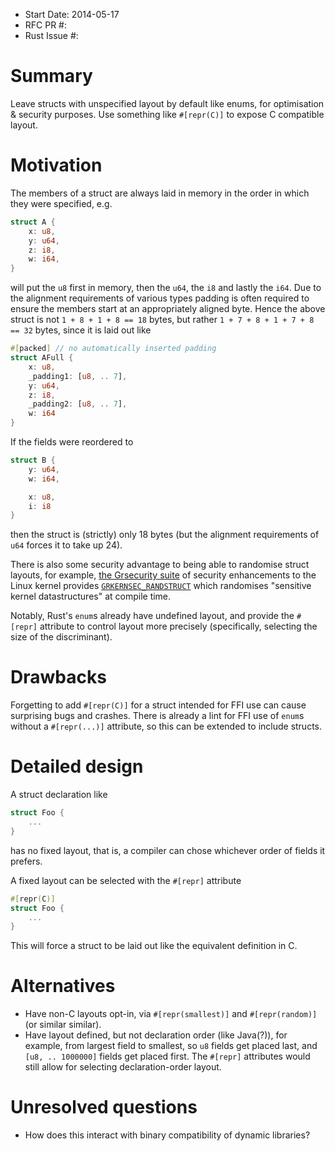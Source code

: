- Start Date: 2014-05-17
- RFC PR #:
- Rust Issue #:

# Summary

Leave structs with unspecified layout by default like enums, for
optimisation & security purposes. Use something like `#[repr(C)]` to
expose C compatible layout.

# Motivation

The members of a struct are always laid in memory in the order in
which they were specified, e.g.

```rust
struct A {
    x: u8,
    y: u64,
    z: i8,
    w: i64,
}
```

will put the `u8` first in memory, then the `u64`, the `i8` and lastly
the `i64`. Due to the alignment requirements of various types padding
is often required to ensure the members start at an appropriately
aligned byte. Hence the above struct is not `1 + 8 + 1 + 8 == 18`
bytes, but rather `1 + 7 + 8 + 1 + 7 + 8 == 32` bytes, since it is
laid out like

```rust
#[packed] // no automatically inserted padding
struct AFull {
    x: u8,
    _padding1: [u8, .. 7],
    y: u64,
    z: i8,
    _padding2: [u8, .. 7],
    w: i64
}
```

If the fields were reordered to

```rust
struct B {
    y: u64,
    w: i64,

    x: u8,
    i: i8
}
```

then the struct is (strictly) only 18 bytes (but the alignment
requirements of `u64` forces it to take up 24).

There is also some security advantage to being able to randomise
struct layouts, for example,
[the Grsecurity suite](http://grsecurity.net/) of security
enhancements to the Linux kernel provides
[`GRKERNSEC_RANDSTRUCT`](http://en.wikibooks.org/wiki/Grsecurity/Appendix/Grsecurity_and_PaX_Configuration_Options#Randomize_layout_of_sensitive_kernel_structures)
which randomises "sensitive kernel datastructures" at compile time.

Notably, Rust's `enum`s already have undefined layout, and provide the
`#[repr]` attribute to control layout more precisely (specifically,
selecting the size of the discriminant).

# Drawbacks

Forgetting to add `#[repr(C)]` for a struct intended for FFI use can
cause surprising bugs and crashes. There is already a lint for FFI use
of `enum`s without a `#[repr(...)]` attribute, so this can be extended
to include structs.

# Detailed design

A struct declaration like

```rust
struct Foo {
    ...
}
```

has no fixed layout, that is, a compiler can chose whichever order of
fields it prefers.

A fixed layout can be selected with the `#[repr]` attribute

```rust
#[repr(C)]
struct Foo {
    ...
}
```

This will force a struct to be laid out like the equivalent definition
in C.

# Alternatives

- Have non-C layouts opt-in, via `#[repr(smallest)]` and
  `#[repr(random)]` (or similar similar).
- Have layout defined, but not declaration order (like Java(?)), for
  example, from largest field to smallest, so `u8` fields get placed
  last, and `[u8, .. 1000000]` fields get placed first. The `#[repr]`
  attributes would still allow for selecting declaration-order layout.

# Unresolved questions

- How does this interact with binary compatibility of dynamic libraries?
